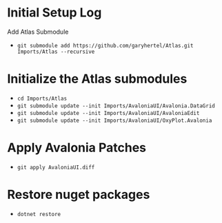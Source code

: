 # Initial Setup Log

Add Atlas Submodule
- `git submodule add https://github.com/garyhertel/Atlas.git Imports/Atlas --recursive`

# Initialize the Atlas submodules
- `cd Imports/Atlas`
- `git submodule update --init Imports/AvaloniaUI/Avalonia.DataGrid`
- `git submodule update --init Imports/AvaloniaUI/AvaloniaEdit`
- `git submodule update --init Imports/AvaloniaUI/OxyPlot.Avalonia`

# Apply Avalonia Patches
- `git apply AvaloniaUI.diff`

# Restore nuget packages
- `dotnet restore`